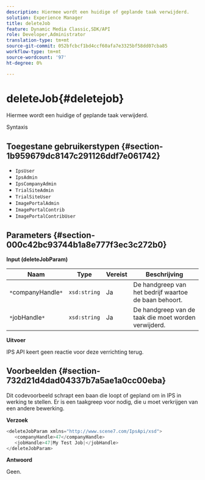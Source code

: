 ```yaml
---
description: Hiermee wordt een huidige of geplande taak verwijderd.
solution: Experience Manager
title: deleteJob
feature: Dynamic Media Classic,SDK/API
role: Developer,Administrator
translation-type: tm+mt
source-git-commit: 052bfcbcf1bd4ccf60afa7e3325bf58dd07cba85
workflow-type: tm+mt
source-wordcount: '97'
ht-degree: 0%

---
```



# deleteJob{#deletejob}

Hiermee wordt een huidige of geplande taak verwijderd.

Syntaxis

## Toegestane gebruikerstypen {#section-1b959679dc8147c291126ddf7e061742}

* `IpsUser`
* `IpsAdmin`
* `IpsCompanyAdmin`
* `TrialSiteAdmin`
* `TrialSiteUser`
* `ImagePortalAdmin`
* `ImagePortalContrib`
* `ImagePortalContribUser`

## Parameters {#section-000c42bc93744b1a8e777f3ec3c272b0}

**Input (deleteJobParam)**

| Naam | Type | Vereist | Beschrijving |
|---|---|---|---|
| `*`companyHandle`*` | `xsd:string` | Ja | De handgreep van het bedrijf waartoe de baan behoort. |
| `*`jobHandle`*` | `xsd:string` | Ja | De handgreep van de taak die moet worden verwijderd. |

**Uitvoer**

IPS API keert geen reactie voor deze verrichting terug.

## Voorbeelden {#section-732d21d4dad04337b7a5ae1a0cc00eba}

Dit codevoorbeeld schrapt een baan die loopt of gepland om in IPS in werking te stellen. Er is een taakgreep voor nodig, die u moet verkrijgen van een andere bewerking.

**Verzoek**

```java
<deleteJobParam xmlns="http://www.scene7.com/IpsApi/xsd">
   <companyHandle>47</companyHandle>
   <jobHandle>47|My Test Job|</jobHandle>
</deleteJobParam>
```

**Antwoord**

Geen.
